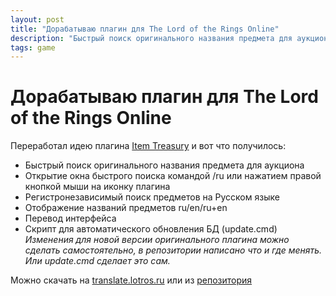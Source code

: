 ```yaml
---
layout: post
title: "Дорабатываю плагин для The Lord of the Rings Online"
description: "Быстрый поиск оригинального названия предмета для аукциона"
tags: game
---
```

# Дорабатываю плагин для The Lord of the Rings Online
Переработал идею плагина [Item Treasury](https://www.lotrointerface.com/downloads/info870-ItemTreasury.html) и вот что получилось:
* Быстрый поиск оригинального названия предмета для аукциона
* Открытие окна быстрого поиска командой /ru или нажатием правой кнопкой мыши на иконку плагина
* Регистронезависимый поиск предметов на Русском языке
* Отображение названий предметов ru/en/ru+en
* Перевод интерфейса
* Скрипт для автоматического обновления БД (update.cmd)
*Изменения для новой версии оригинального плагина можно сделать самостоятельно, в репозитории написано что и где менять. Или update.cmd сделает это сам.*

Можно скачать на [translate.lotros.ru](http://translate.lotros.ru/mathoms/32-item-treasury.html) или из [репозитория](https://github.com/william-aqn/item-treasury)